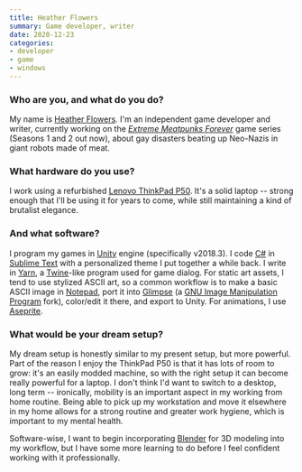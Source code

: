 ```yaml
---
title: Heather Flowers
summary: Game developer, writer 
date: 2020-12-23
categories:
- developer 
- game
- windows
---
```


### Who are you, and what do you do?

My name is [Heather Flowers](https://twitter.com/HTHRFLWRS "Heather's Twitter account."). I'm an independent game developer and writer, currently working on the [_Extreme Meatpunks Forever_][extreme-meatpunks-forever] game series (Seasons 1 and 2 out now), about gay disasters beating up Neo-Nazis in giant robots made of meat.

### What hardware do you use?

I work using a refurbished [Lenovo ThinkPad P50][thinkpad-p50]. It's a solid laptop -- strong enough that I'll be using it for years to come, while still maintaining a kind of brutalist elegance.

### And what software?

I program my games in [Unity][] engine (specifically v2018.3). I code [C#][c-sharp] in [Sublime Text][sublime-text] with a personalized theme I put together a while back. I write in [Yarn][], a [Twine][]-like program used for game dialog. For static art assets, I tend to use stylized ASCII art, so a common workflow is to make a basic ASCII image in [Notepad][], port it into [Glimpse][] (a [GNU Image Manipulation Program][gimp] fork), color/edit it there, and export to Unity. For animations, I use [Aseprite][].

### What would be your dream setup?

My dream setup is honestly similar to my present setup, but more powerful. Part of the reason I enjoy the ThinkPad P50 is that it has lots of room to grow: it's an easily modded machine, so with the right setup it can become really powerful for a laptop. I don't think I'd want to switch to a desktop, long term -- ironically, mobility is an important aspect in my working from home routine. Being able to pick up my workstation and move it elsewhere in my home allows for a strong routine and greater work hygiene, which is important to my mental health.

Software-wise, I want to begin incorporating [Blender][] for 3D modeling into my workflow, but I have some more learning to do before I feel confident working with it professionally.

[aseprite]: https://www.aseprite.org/ "A pixel editor and animation tool."
[blender]: https://www.blender.org/ "A free, open-source 3D renderer."
[c-sharp]: https://en.wikipedia.org/wiki/C_Sharp_(programming_language) "A compiled programming language."
[extreme-meatpunks-forever]: https://hthr.itch.io/extreme-meatpunks-forever "A serial visual novel/mech brawler."
[gimp]: https://www.gimp.org/ "An open-source image editor."
[glimpse]: http://web.archive.org/web/20210129111120/https://glimpse-editor.github.io/ "An image editor based on GIMP."
[notepad]: https://en.wikipedia.org/wiki/Notepad_(software) "A simple text editor included with Windows."
[sublime-text]: http://www.sublimetext.com/ "A coder's text editor."
[thinkpad-p50]: https://en.wikipedia.org/wiki/ThinkPad_P_series#P50 "A 15 inch PC laptop."
[twine]: http://twinery.org/ "A tool for creating non-linear stories."
[unity]: https://unity.com/products "A cross-platform game development tool."
[yarn]: https://github.com/infiniteammoinc/Yarn "A dialogue editor/language."
